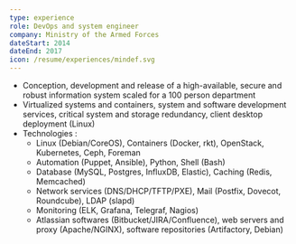 ```yaml
---
type: experience
role: DevOps and system engineer
company: Ministry of the Armed Forces
dateStart: 2014
dateEnd: 2017
icon: /resume/experiences/mindef.svg
---
```

* Conception, development and release of a high-available, secure and robust information system scaled for a 100 person department
* Virtualized systems and containers, system and software development services, critical system and storage redundancy, client desktop deployment (Linux)
* Technologies :
  + Linux (Debian/CoreOS), Containers (Docker, rkt), OpenStack, Kubernetes, Ceph, Foreman
  + Automation (Puppet, Ansible), Python, Shell (Bash)
  + Database (MySQL, Postgres, InfluxDB, Elastic), Caching (Redis, Memcached)
  + Network services (DNS/DHCP/TFTP/PXE), Mail (Postfix, Dovecot, Roundcube), LDAP (slapd)
  + Monitoring (ELK, Grafana, Telegraf, Nagios)
  + Atlassian softwares (Bitbucket/JIRA/Confluence), web servers and proxy (Apache/NGINX), software repositories (Artifactory, Debian)
